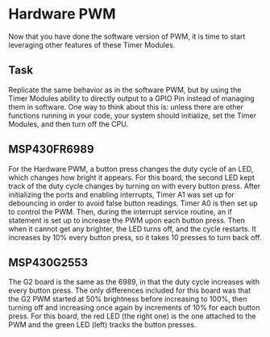 # Hardware PWM
Now that you have done the software version of PWM, it is time to start leveraging other features of these Timer Modules.

## Task
Replicate the same behavior as in the software PWM, but by using the Timer Modules ability to directly output to a GPIO Pin instead 
of managing them in software. One way to think about this is: unless there are other functions running in your code, your system should 
initialize, set the Timer Modules, and then turn off the CPU.

## MSP430FR6989
For the Hardware PWM, a button press changes the duty cycle of an LED, which changes how bright it appears. For this board, the second 
LED kept track of the duty cycle changes by turning on with every button press. After initializing the ports and enabling interrupts, 
Timer A1 was set up for debouncing in order to avoid false button readings. Timer A0 is then set up to control the PWM. Then, during
the interrupt service routine, an if statement is set up to increase the PWM upon each button press. Then when it cannot get any 
brighter, the LED turns off, and the cycle restarts. It increases by 10% every button press, so it takes 10 presses to turn back off.

## MSP430G2553
The G2 board is the same as the 6989, in that the duty cycle increases with every button press. The only differences included for this 
board was that the G2 PWM started at 50% brightness before increasing to 100%, then turning off and increasing once again by increments
of 10% for each button press. For this board, the red LED (the right one) is the one attached to the PWM and the green LED (left) tracks the button presses.
